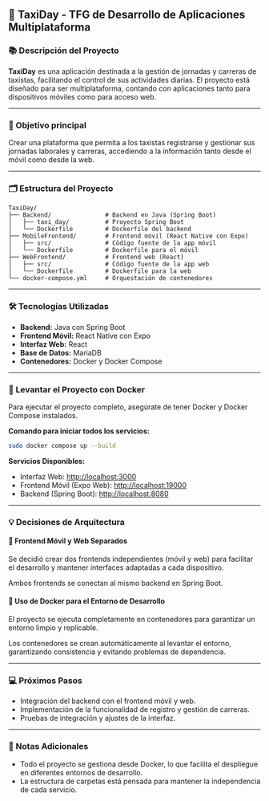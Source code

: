 ## 🚖 TaxiDay - TFG de Desarrollo de Aplicaciones Multiplataforma

### 📚 Descripción del Proyecto

**TaxiDay** es una aplicación destinada a la gestión de jornadas y carreras de taxistas, facilitando el control de sus actividades diarias. El proyecto está diseñado para ser multiplataforma, contando con aplicaciones tanto para dispositivos móviles como para acceso web.

---

### 🌟 Objetivo principal

Crear una plataforma que permita a los taxistas registrarse y gestionar sus jornadas laborales y carreras, accediendo a la información tanto desde el móvil como desde la web.

---

### 🗂️ Estructura del Proyecto

```
TaxiDay/
├── Backend/               # Backend en Java (Spring Boot)
│   ├── taxi_day/          # Proyecto Spring Boot
│   └── Dockerfile         # Dockerfile del backend
├── MobileFrontend/        # Frontend móvil (React Native con Expo)
│   ├── src/               # Código fuente de la app móvil
│   └── Dockerfile         # Dockerfile para el móvil
├── WebFrontend/           # Frontend web (React)
│   ├── src/               # Código fuente de la app web
│   └── Dockerfile         # Dockerfile para la web
└── docker-compose.yml     # Orquestación de contenedores
```

---

### 🛠️ Tecnologías Utilizadas

- **Backend:** Java con Spring Boot
- **Frontend Móvil:** React Native con Expo
- **Interfaz Web:** React
- **Base de Datos:** MariaDB
- **Contenedores:** Docker y Docker Compose

---

### 🐳 Levantar el Proyecto con Docker

Para ejecutar el proyecto completo, asegúrate de tener Docker y Docker Compose instalados.

**Comando para iniciar todos los servicios:**
```bash
sudo docker compose up --build
```

**Servicios Disponibles:**
- Interfaz Web: [http://localhost:3000](http://localhost:3000)
- Frontend Móvil (Expo Web): [http://localhost:19000](http://localhost:19000)
- Backend (Spring Boot): [http://localhost:8080](http://localhost:8080)

---

### 💡 Decisiones de Arquitectura

#### 🧩 Frontend Móvil y Web Separados
Se decidió crear dos frontends independientes (móvil y web) para facilitar el desarrollo y mantener interfaces adaptadas a cada dispositivo.

Ambos frontends se conectan al mismo backend en Spring Boot.

#### 🐋 Uso de Docker para el Entorno de Desarrollo
El proyecto se ejecuta completamente en contenedores para garantizar un entorno limpio y replicable.

Los contenedores se crean automáticamente al levantar el entorno, garantizando consistencia y evitando problemas de dependencia.

---

### 💻 Próximos Pasos

- Integración del backend con el frontend móvil y web.
- Implementación de la funcionalidad de registro y gestión de carreras.
- Pruebas de integración y ajustes de la interfaz.

---

### 📝 Notas Adicionales

- Todo el proyecto se gestiona desde Docker, lo que facilita el despliegue en diferentes entornos de desarrollo.
- La estructura de carpetas está pensada para mantener la independencia de cada servicio.

